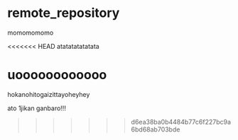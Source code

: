 # remote_repository


momomomomo

<<<<<<< HEAD
atatatatatatata

uoooooooooooo
=======
hokanohitogaizittayoheyhey

ato 1jikan ganbaro!!!
>>>>>>> d6ea38ba0b4484b77c6f227bc9a6bd68ab703bde
